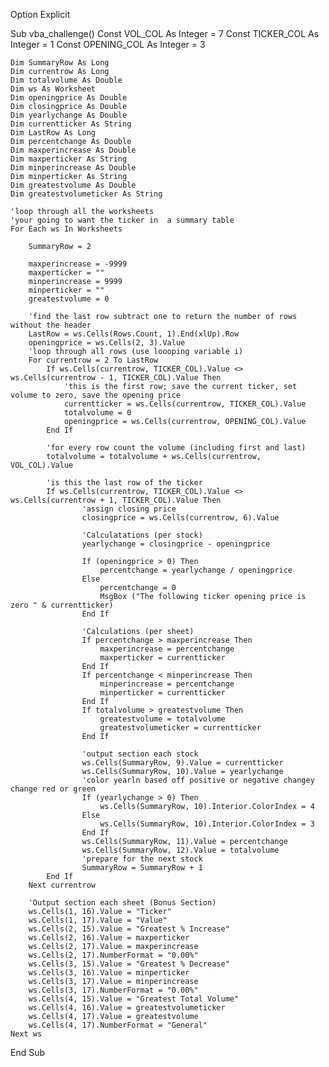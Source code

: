 Option Explicit

Sub vba_challenge()
    Const VOL_COL As Integer = 7
    Const TICKER_COL As Integer = 1
    Const OPENING_COL As Integer = 3
    
    Dim SummaryRow As Long
    Dim currentrow As Long
    Dim totalvolume As Double
    Dim ws As Worksheet
    Dim openingprice As Double
    Dim closingprice As Double
    Dim yearlychange As Double
    Dim currentticker As String
    Dim LastRow As Long
    Dim percentchange As Double
    Dim maxperincrease As Double
    Dim maxperticker As String
    Dim minperincrease As Double
    Dim minperticker As String
    Dim greatestvolume As Double
    Dim greatestvolumeticker As String
    
    'loop through all the worksheets
    'your going to want the ticker in  a summary table
    For Each ws In Worksheets
    
        SummaryRow = 2
      
        maxperincrease = -9999
        maxperticker = ""
        minperincrease = 9999
        minperticker = ""
        greatestvolume = 0
        
        'find the last row subtract one to return the number of rows without the header
        LastRow = ws.Cells(Rows.Count, 1).End(xlUp).Row
        openingprice = ws.Cells(2, 3).Value
        'loop through all rows (use loooping variable i)
        For currentrow = 2 To LastRow
            If ws.Cells(currentrow, TICKER_COL).Value <> ws.Cells(currentrow - 1, TICKER_COL).Value Then
                'this is the first row; save the current ticker, set volume to zero, save the opening price
                currentticker = ws.Cells(currentrow, TICKER_COL).Value
                totalvolume = 0
                openingprice = ws.Cells(currentrow, OPENING_COL).Value
            End If
            
            'for every row count the volume (including first and last)
            totalvolume = totalvolume + ws.Cells(currentrow, VOL_COL).Value
         
            'is this the last row of the ticker
            If ws.Cells(currentrow, TICKER_COL).Value <> ws.Cells(currentrow + 1, TICKER_COL).Value Then
                    'assign closing price
                    closingprice = ws.Cells(currentrow, 6).Value
                    
                    'Calculatations (per stock)
                    yearlychange = closingprice - openingprice
                   
                    If (openingprice > 0) Then
                        percentchange = yearlychange / openingprice
                    Else
                        percentchange = 0
                        MsgBox ("The following ticker opening price is zero " & currentticker)
                    End If
                    
                    'Calculations (per sheet)
                    If percentchange > maxperincrease Then
                        maxperincrease = percentchange
                        maxperticker = currentticker
                    End If
                    If percentchange < minperincrease Then
                        minperincrease = percentchange
                        minperticker = currentticker
                    End If
                    If totalvolume > greatestvolume Then
                        greatestvolume = totalvolume
                        greatestvolumeticker = currentticker
                    End If
                    
                    'output section each stock
                    ws.Cells(SummaryRow, 9).Value = currentticker
                    ws.Cells(SummaryRow, 10).Value = yearlychange
                    'color yearln based off positive or negative changey change red or green
                    If (yearlychange > 0) Then
                        ws.Cells(SummaryRow, 10).Interior.ColorIndex = 4
                    Else
                        ws.Cells(SummaryRow, 10).Interior.ColorIndex = 3
                    End If
                    ws.Cells(SummaryRow, 11).Value = percentchange
                    ws.Cells(SummaryRow, 12).Value = totalvolume
                    'prepare for the next stock
                    SummaryRow = SummaryRow + 1
            End If
        Next currentrow
        
        'Output section each sheet (Bonus Section)
        ws.Cells(1, 16).Value = "Ticker"
        ws.Cells(1, 17).Value = "Value"
        ws.Cells(2, 15).Value = "Greatest % Increase"
        ws.Cells(2, 16).Value = maxperticker
        ws.Cells(2, 17).Value = maxperincrease
        ws.Cells(2, 17).NumberFormat = "0.00%"
        ws.Cells(3, 15).Value = "Greatest % Decrease"
        ws.Cells(3, 16).Value = minperticker
        ws.Cells(3, 17).Value = minperincrease
        ws.Cells(3, 17).NumberFormat = "0.00%"
        ws.Cells(4, 15).Value = "Greatest Total Volume"
        ws.Cells(4, 16).Value = greatestvolumeticker
        ws.Cells(4, 17).Value = greatestvolume
        ws.Cells(4, 17).NumberFormat = "General"
    Next ws

End Sub

   
